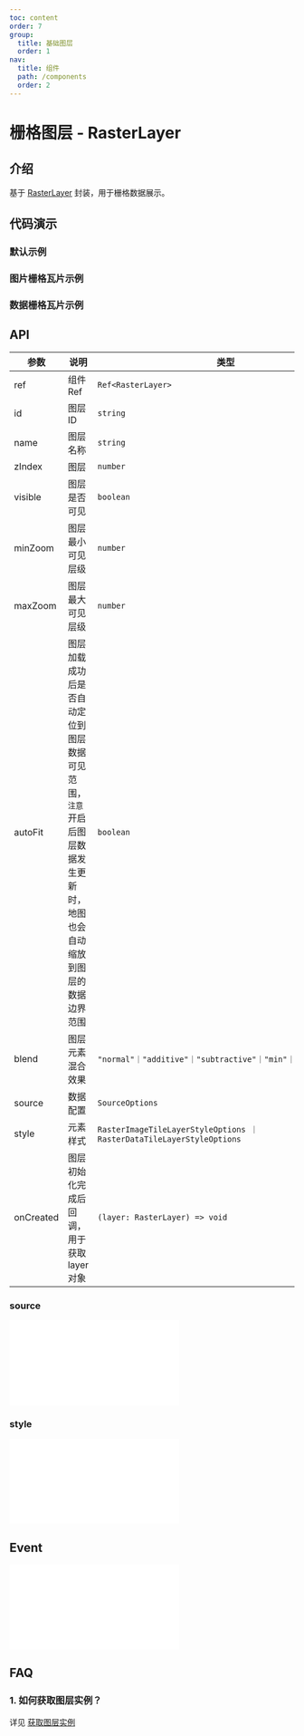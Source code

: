 ```yaml
---
toc: content
order: 7
group:
  title: 基础图层
  order: 1
nav:
  title: 组件
  path: /components
  order: 2
---
```


# 栅格图层 - RasterLayer

## 介绍

基于 [RasterLayer](https://l7plot.antv.vision/zh/docs/api/base-layers/raster-layer) 封装，用于栅格数据展示。

## 代码演示

### 默认示例

<code src="./demos/default.tsx" compact></code>

### 图片栅格瓦片示例

<code src="./demos/rasterImage.tsx"></code>

### 数据栅格瓦片示例

<code src="./demos/rasterData.tsx"></code>

## API

| 参数 | 说明 | 类型 | 默认值 |
| --- | --- | --- | --- |
| ref | 组件 Ref | `Ref<RasterLayer>` | -- |
| id | 图层 ID | `string` | -- |
| name | 图层名称 | `string` | -- |
| zIndex | 图层 | `number` | -- |
| visible | 图层是否可见 | `boolean` | `true` |
| minZoom | 图层最小可见层级 | `number` | -- |
| maxZoom | 图层最大可见层级 | `number` | -- |
| autoFit | 图层加载成功后是否自动定位到图层数据可见范围，`注意`开启后图层数据发生更新时，地图也会自动缩放到图层的数据边界范围 | `boolean` | `false` |
| blend | 图层元素混合效果 | `"normal"｜"additive"｜"subtractive"｜"min"｜"max"｜"none"` | `"normal"` |
| source | 数据配置 | `SourceOptions` | `(必选)` |
| style | 元素样式 | `RasterImageTileLayerStyleOptions ｜ RasterDataTileLayerStyleOptions` | -- |
| onCreated | 图层初始化完成后回调，用于获取 layer 对象 | `(layer: RasterLayer) => void` | -- |

### source

<embed src="../../../../../docs/common/layer/raster-layer/source.md"></embed>

### style

<embed src="../../../../../docs/common/layer/raster-layer/style.md"></embed>

## Event

<embed src="../../../../../docs/common/layer/base-common/event.md"></embed>

## FAQ

### 1. 如何获取图层实例？

详见 [获取图层实例](/components/layers/composite-layers/bubble-layer#1-如何获取图层实例)
